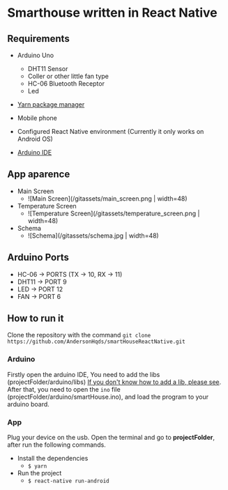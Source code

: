 # Smarthouse written in React Native

## Requirements

* Arduino Uno
  * DHT11 Sensor
  * Coller or other little fan type
  * HC-06 Bluetooth Receptor
  * Led

* [Yarn package manager](https://yarnpkg.com/lang/en/)

* Mobile phone
* Configured React Native environment (Currently it only works on Android OS)
* [Arduino IDE](https://www.arduino.cc/en/main/software)

## App aparence

* Main Screen
  * ![Main Screen](/gitassets/main_screen.png | width=48)
* Temperature Screen
  * ![Temperature Screen](/gitassets/temperature_screen.png | width=48)
* Schema
  * ![Schema](/gitassets/schema.jpg | width=48)

## Arduino Ports

  * HC-06 -> PORTS (TX -> 10, RX -> 11)
  * DHT11 -> PORT 9
  * LED -> PORT 12
  * FAN -> PORT 6

## How to run it

Clone the repository with the command `git clone https://github.com/AndersonHqds/smartHouseReactNative.git`

### Arduino
Firstly open the arduino IDE, You need to add the libs (projectFolder/arduino/libs) [If you don't know how to add a lib, please see](https://www.arduino.cc/en/guide/libraries). After that, you need to open the `ino` file (projectFolder/arduino/smartHouse.ino), and load the program to your arduino board.

### App
Plug  your device on the usb.
Open the terminal and go to **projectFolder**, after run the following commands.

* Install the dependencies
  * `$ yarn`
* Run the project
  * `$ react-native run-android`





